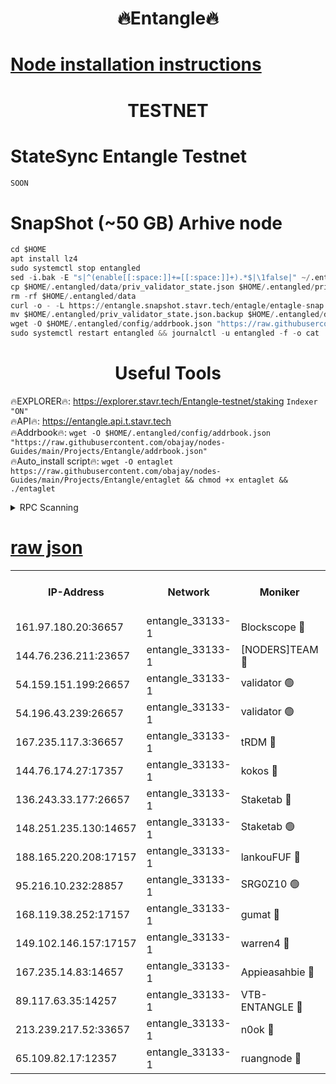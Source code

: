 <h1 align="center"> 🔥Entangle🔥</h1>

[Node installation instructions](https://github.com/obajay/nodes-Guides/tree/main/Projects/Entangle)
=

<h1 align="center"> TESTNET</h1>

# StateSync Entangle Testnet
```python
SOON
```
# SnapShot (~50 GB) Arhive node
```python
cd $HOME
apt install lz4
sudo systemctl stop entangled
sed -i.bak -E "s|^(enable[[:space:]]+=[[:space:]]+).*$|\1false|" ~/.entangled/config/config.toml
cp $HOME/.entangled/data/priv_validator_state.json $HOME/.entangled/priv_validator_state.json.backup
rm -rf $HOME/.entangled/data
curl -o - -L https://entangle.snapshot.stavr.tech/entagle/entagle-snap.tar.lz4 | lz4 -c -d - | tar -x -C $HOME/.entangled --strip-components 2
mv $HOME/.entangled/priv_validator_state.json.backup $HOME/.entangled/data/priv_validator_state.json
wget -O $HOME/.entangled/config/addrbook.json "https://raw.githubusercontent.com/obajay/nodes-Guides/main/Projects/Entangle/addrbook.json"
sudo systemctl restart entangled && journalctl -u entangled -f -o cat
```
 <h1 align="center"> Useful Tools</h1>
 
🔥EXPLORER🔥: https://explorer.stavr.tech/Entangle-testnet/staking        `Indexer "ON"` \
🔥API🔥:      https://entangle.api.t.stavr.tech \
🔥Addrbook🔥: ```wget -O $HOME/.entangled/config/addrbook.json "https://raw.githubusercontent.com/obajay/nodes-Guides/main/Projects/Entangle/addrbook.json"``` \
🔥Auto_install script🔥:  `wget -O entaglet https://raw.githubusercontent.com/obajay/nodes-Guides/main/Projects/Entangle/entaglet && chmod +x entaglet && ./entaglet`


<details>
<summary>RPC Scanning</summary>

<h2 align="center"> We scan nodes in real time every 4 hours. And we provide the final result of RPC endpoints.
We cannot influence the operation of these nodes in any way. </h2>


```python
If Voting Power is higher than 0 --> then the Node is a validator of the network and may be subject to attack and be a potential threat to the chain.
```
```python
We marked such validators with a red symbol
```

</details>

[raw json](https://rpc-check.entangt.stavr.tech/entangt/rpc-entangt-result.json)
=


<table><tr><th>IP-Address</th><th>Network</th><th>Moniker</th><th>Latest Block Height</th><th>Earliest Block Height</th><th>Catching Up</th><th>Tx Index</th><th>Voting Power</th><th>Scan Time</th></tr><tr><td>161.97.180.20:36657</td><td>entangle_33133-1</td><td>Blockscope 🔴</td><td>1353519</td><td>1</td><td>False</td><td>off</td><td>259586473635098</td><td>2023-12-27T16:25:07.507327068UTC</td></tr><tr><td>144.76.236.211:23657</td><td>entangle_33133-1</td><td>[NODERS]TEAM 🔴</td><td>1353521</td><td>1</td><td>False</td><td>off</td><td>47049700500000000</td><td>2023-12-27T16:25:20.200391045UTC</td></tr><tr><td>54.159.151.199:26657</td><td>entangle_33133-1</td><td>validator 🟢</td><td>1280815</td><td>1</td><td>False</td><td>on</td><td>0</td><td>2023-12-27T16:25:27.427010998UTC</td></tr><tr><td>54.196.43.239:26657</td><td>entangle_33133-1</td><td>validator 🟢</td><td>1353523</td><td>1</td><td>False</td><td>on</td><td>0</td><td>2023-12-27T16:25:28.035515422UTC</td></tr><tr><td>167.235.117.3:36657</td><td>entangle_33133-1</td><td>tRDM 🔴</td><td>1353523</td><td>1</td><td>False</td><td>on</td><td>59819660338000</td><td>2023-12-27T16:25:28.587969869UTC</td></tr><tr><td>144.76.174.27:17357</td><td>entangle_33133-1</td><td>kokos 🔴</td><td>1353521</td><td>145001</td><td>False</td><td>on</td><td>89890100000000</td><td>2023-12-27T16:25:17.003641310UTC</td></tr><tr><td>136.243.33.177:26657</td><td>entangle_33133-1</td><td>Staketab 🔴</td><td>1353522</td><td>660001</td><td>False</td><td>on</td><td>73180514827080</td><td>2023-12-27T16:25:22.500698670UTC</td></tr><tr><td>148.251.235.130:14657</td><td>entangle_33133-1</td><td>Staketab 🟢</td><td>1353519</td><td>660801</td><td>False</td><td>on</td><td>0</td><td>2023-12-27T16:25:07.226346610UTC</td></tr><tr><td>188.165.220.208:17157</td><td>entangle_33133-1</td><td>lankouFUF 🔴</td><td>1353520</td><td>725001</td><td>False</td><td>on</td><td>180899900000002</td><td>2023-12-27T16:25:12.583295360UTC</td></tr><tr><td>95.216.10.232:28857</td><td>entangle_33133-1</td><td>SRG0Z10 🟢</td><td>1353519</td><td>842001</td><td>False</td><td>off</td><td>0</td><td>2023-12-27T16:25:04.843536017UTC</td></tr><tr><td>168.119.38.252:17157</td><td>entangle_33133-1</td><td>gumat 🔴</td><td>1353520</td><td>962001</td><td>False</td><td>on</td><td>314013548351851</td><td>2023-12-27T16:25:12.297377556UTC</td></tr><tr><td>149.102.146.157:17157</td><td>entangle_33133-1</td><td>warren4 🔴</td><td>1353521</td><td>1054001</td><td>False</td><td>on</td><td>286531178365442</td><td>2023-12-27T16:25:19.968041706UTC</td></tr><tr><td>167.235.14.83:14657</td><td>entangle_33133-1</td><td>Appieasahbie 🔴</td><td>1353523</td><td>1076001</td><td>False</td><td>on</td><td>44568809900999996</td><td>2023-12-27T16:25:28.276498546UTC</td></tr><tr><td>89.117.63.35:14257</td><td>entangle_33133-1</td><td>VTB-ENTANGLE 🔴</td><td>1353521</td><td>1162001</td><td>False</td><td>off</td><td>115826514071325</td><td>2023-12-27T16:25:17.598679471UTC</td></tr><tr><td>213.239.217.52:33657</td><td>entangle_33133-1</td><td>n0ok 🔴</td><td>1353522</td><td>1253522</td><td>False</td><td>off</td><td>46574292273662988</td><td>2023-12-27T16:25:26.797055827UTC</td></tr><tr><td>65.109.82.17:12357</td><td>entangle_33133-1</td><td>ruangnode 🔴</td><td>1353519</td><td>1312001</td><td>False</td><td>off</td><td>267501785360543</td><td>2023-12-27T16:25:07.923054582UTC</td></tr></table>
